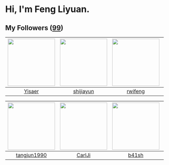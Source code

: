 # Hi, I'm Feng Liyuan.

## My Followers ([99](https://github.com/SunRunAway?tab=followers))

| <img src="https://avatars.githubusercontent.com/u/13427348?v=4" width="150" height="150" /> | <img src="https://avatars.githubusercontent.com/u/566037?v=4" width="150" height="150" /> | <img src="https://avatars.githubusercontent.com/u/1814146?v=4" width="150" height="150" /> | <img src="https://avatars.githubusercontent.com/u/2173670?v=4" width="150" height="150" /> |
| :-----------------------------------------------------------------------------------------: | :---------------------------------------------------------------------------------------: | :----------------------------------------------------------------------------------------: | :----------------------------------------------------------------------------------------: |
|                             [Yisaer](https://github.com/Yisaer)                             |                         [shijiayun](https://github.com/shijiayun)                         |                            [rwifeng](https://github.com/rwifeng)                           |                         [wonderflow](https://github.com/wonderflow)                        |

| <img src="https://avatars.githubusercontent.com/u/7368838?v=4" width="150" height="150" /> | <img src="https://avatars.githubusercontent.com/u/10810759?v=4" width="150" height="150" /> | <img src="https://avatars.githubusercontent.com/u/1070352?v=4" width="150" height="150" /> | <img src="https://avatars.githubusercontent.com/u/3293915?v=4" width="150" height="150" /> |
| :----------------------------------------------------------------------------------------: | :-----------------------------------------------------------------------------------------: | :----------------------------------------------------------------------------------------: | :----------------------------------------------------------------------------------------: |
|                        [tangjun1990](https://github.com/tangjun1990)                       |                             [CarlJi](https://github.com/CarlJi)                             |                              [b41sh](https://github.com/b41sh)                             |                         [fancyfrees](https://github.com/fancyfrees)                        |